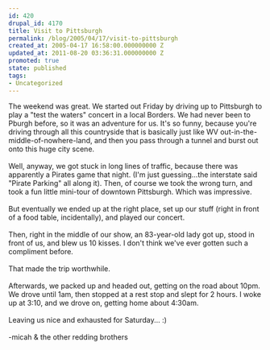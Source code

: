 ```yaml
---
id: 420
drupal_id: 4170
title: Visit to Pittsburgh
permalink: /blog/2005/04/17/visit-to-pittsburgh
created_at: 2005-04-17 16:58:00.000000000 Z
updated_at: 2011-08-20 03:36:31.000000000 Z
promoted: true
state: published
tags:
- Uncategorized
---
```

The weekend was great. We started out Friday by driving up to Pittsburgh to play a "test the waters" concert in a local Borders. We had never been to Pburgh before, so it was an adventure for us. It's so funny, because you're driving through all this countryside that is basically just like WV out-in-the-middle-of-nowhere-land, and then you pass through a tunnel and burst out onto this huge city scene.<br /><br />Well, anyway, we got stuck in long lines of traffic, because there was apparently a Pirates game that night. (I'm just guessing...the interstate said "Pirate Parking" all along it). Then, of course we took the wrong turn, and took a fun little mini-tour of downtown Pittsburgh. Which was impressive.<br /><br />But eventually we ended up at the right place, set up our stuff (right in front of a food table, incidentally), and played our concert.<br /><br />Then, right in the middle of our show, an 83-year-old lady got up, stood in front of us, and blew us 10 kisses. I don't think we've ever gotten such a compliment before.<br /><br />That made the trip worthwhile.<br /><br />Afterwards, we packed up and headed out, getting on the road about 10pm. We drove until 1am, then stopped at a rest stop and slept for 2 hours. I woke up at 3:10, and we drove on, getting home about 4:30am.<br /><br />Leaving us nice and exhausted for Saturday... :)<br /><br />-micah &amp; the other redding brothers
